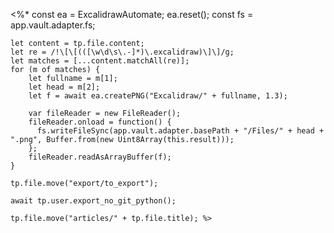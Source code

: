<%*
	const ea = ExcalidrawAutomate;
	ea.reset();
	const fs = app.vault.adapter.fs;
	
	let content = tp.file.content;
	let re = /!\[\[(([\w\d\s\.-]*)\.excalidraw)\]\]/g;
	let matches = [...content.matchAll(re)];
	for (m of matches) {
		let fullname = m[1];
		let head = m[2];
		let f = await ea.createPNG("Excalidraw/" + fullname, 1.3);
		
		var fileReader = new FileReader();
		fileReader.onload = function() {
		  fs.writeFileSync(app.vault.adapter.basePath + "/Files/" + head + ".png", Buffer.from(new Uint8Array(this.result)));
		};
		fileReader.readAsArrayBuffer(f);
	}

	tp.file.move("export/to_export");

	await tp.user.export_no_git_python();
	
	tp.file.move("articles/" + tp.file.title); %>
